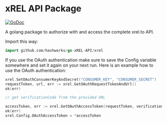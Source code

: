 # xREL API Package

[![GoDoc](https://godoc.org/github.com/hashworks/xRELTerminalClient/src/xrel?status.svg)](https://godoc.org/github.com/hashworks/xRELTerminalClient/src/xrel)

A golang package to authorize with and access the complete xrel.to API.

Import this way:
```go
import github.com/hashworks/go-xREL-API/xrel
```

If you use the OAuth authentication make sure to save the Config variable somewhere and set it again on your next run.
Here is an example how to use the OAuth authentication:

```go
xrel.SetOAuthConsumerKeyAndSecret("CONSUMER_KEY", "CONSUMER_SECRET")
requestToken, url, err := xrel.GetOAuthRequestTokenAndUrl()
ok(err)

// get verificationCode from the provided URL

accessToken, err := xrel.GetOAuthAccessToken(requestToken, verificationCode)
ok(err)
xrel.Config.OAuthAccessToken = *accessToken
```

